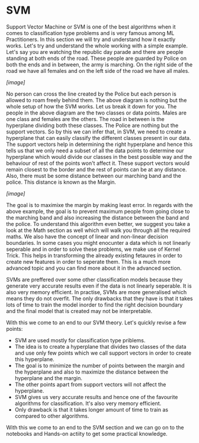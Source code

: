 # SVM

Support Vector Machine or SVM is one of the best algorithms when it comes to classification type problems and is very famous among ML Practitioners. In this section we will try and understand how it exactly works. Let's try and understand the whole working with a simple example. Let's say you are watching the republic day parade and there are people standing at both ends of the road. These people are guarded by Police on both the ends and in between, the army is marching. On the right side of the road we have all females and on the left side of the road we have all males.

*[image]*

No person  can cross the line created by the Police but each person is allowed to roam freely behind them. The above diagram is nothing but the whole setup of how the SVM works. Let us break it down for you. The people in the above diagram are the two classes or data points. Males are one class and females are the others. The road in between is the hyperplane dividing both these classes. The Police are nothing but the support vectors. So by this we can infer that, in SVM, we need to create a hyperplane that can easily classify the different classes present in our data. The support vectors help in determining the right hyperplane and hence this tells us that we only need a subset of all the data points to determine our hyperplane which would divide our classes in the best possible way and the behaviour of rest of the points won't affect it. These support vectors would remain closest to the border and the rest of points can be at any distance. Also, there must be some distance between our marching band and the police. This distance is known as the Margin.

*[image]*

The goal is to maximixe the margin by making least error. In regards with the above example, the goal is to prevent maximum people from going close to the marching band and also increasing the distance between the band and the police. To understand this algorithm even better, we suggest you take a look at the Math section as well which will walk you through all the required maths. We also have the concept of linear and non-linear decision boundaries. In some cases you might enocunter a data which is not linearly seperable and in order to solve these problems, we make use of Kernel Trick. This helps in transforming the already existing fetaures in order to create new features in order to seperate them. This is a much more advanced topic and you can find more about it in the advanced section.

SVMs are preffered over some other classification models because they generate very accurate results even if the data is not linearly seperable. It is also very memory efficient. In practise, SVMs are more generalised which means they do not overfit. The only drawbacks that they have is that it takes lots of time to train the model inorder to find the right decision boundary and the final model that is created may not be interpretable.

With this we come to an end to our SVM theory. Let's quickly revise a few points:

- SVM are used mostly for classification type priblems.
- The idea is to create a hyperplane that divides two classes of the data and use only few points which we call support vectors in order to create this hyperplane.
- The goal is to minimize the number of points between the margin and the hyperplane and also to maximize the distance between the hyperplane and the margin.
- The other points apart from support vectors will not affect the hyperplane.
- SVM gives us very accurate results and hence one of the favourite algorithms for classification. It's also very memory efficient.
- Only drawback is that it takes longer amount of time to train as compared to other algorithms.

With this we come to an end to the SVM section and we can go on to the notebooks and Hands-on actiity to get some practical knowledge.